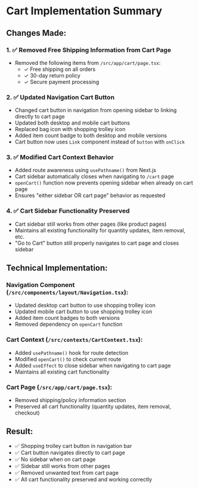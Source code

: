 # Cart Implementation Summary

## Changes Made:

### 1. ✅ Removed Free Shipping Information from Cart Page
- Removed the following items from `/src/app/cart/page.tsx`:
  - ✓ Free shipping on all orders
  - ✓ 30-day return policy  
  - ✓ Secure payment processing

### 2. ✅ Updated Navigation Cart Button
- Changed cart button in navigation from opening sidebar to linking directly to cart page
- Updated both desktop and mobile cart buttons
- Replaced bag icon with shopping trolley icon
- Added item count badge to both desktop and mobile versions
- Cart button now uses `Link` component instead of `button` with `onClick`

### 3. ✅ Modified Cart Context Behavior
- Added route awareness using `usePathname()` from Next.js
- Cart sidebar automatically closes when navigating to `/cart` page
- `openCart()` function now prevents opening sidebar when already on cart page
- Ensures "either sidebar OR cart page" behavior as requested

### 4. ✅ Cart Sidebar Functionality Preserved
- Cart sidebar still works from other pages (like product pages)
- Maintains all existing functionality for quantity updates, item removal, etc.
- "Go to Cart" button still properly navigates to cart page and closes sidebar

## Technical Implementation:

### Navigation Component (`/src/components/layout/Navigation.tsx`):
- Updated desktop cart button to use shopping trolley icon
- Updated mobile cart button to use shopping trolley icon  
- Added item count badges to both versions
- Removed dependency on `openCart` function

### Cart Context (`/src/contexts/CartContext.tsx`):
- Added `usePathname()` hook for route detection
- Modified `openCart()` to check current route
- Added `useEffect` to close sidebar when navigating to cart page
- Maintains all existing cart functionality

### Cart Page (`/src/app/cart/page.tsx`):
- Removed shipping/policy information section
- Preserved all cart functionality (quantity updates, item removal, checkout)

## Result:
- ✅ Shopping trolley cart button in navigation bar
- ✅ Cart button navigates directly to cart page
- ✅ No sidebar when on cart page
- ✅ Sidebar still works from other pages
- ✅ Removed unwanted text from cart page
- ✅ All cart functionality preserved and working correctly
